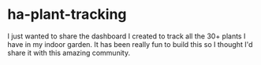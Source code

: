 # ha-plant-tracking
I just wanted to share the dashboard I created to track all the 30+ plants I have in my indoor garden. It has been really fun to build this so I thought I'd share it with this amazing community.

